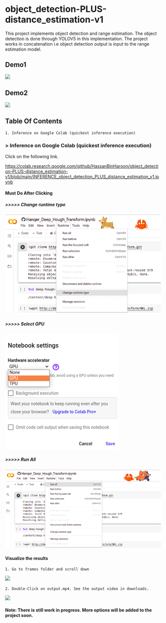 # object_detection-PLUS-distance_estimation-v1
This project implements object detection and range estimation. The object detection is done through YOLOV5 in this implementation. The project works in concatenation i.e object detection output is input to the range estimation model.



## Demo1

![](https://github.com/HassanBinHaroon/object_detection-PLUS-distance_estimation-v1/blob/main/images/cars1.gif)

## Demo2

![](https://github.com/HassanBinHaroon/object_detection-PLUS-distance_estimation-v1/blob/main/images/cars2.gif)
## Table Of Contents

    1. Inference on Google Colab (quickest inference execution)
### > Inference on Google Colab (quickest inference execution)

Click on the following link.

https://colab.research.google.com/github/HassanBinHaroon/object_detection-PLUS-distance_estimation-v1/blob/main/INFERENCE_object_detection_PLUS_distance_estimation_v1.ipynb

#### Must Do After Clicking 

##### >>>>> Change runtime type

![](https://github.com/HassanBinHaroon/deep-hough-transform/blob/main/Images/im1.png)

##### >>>>> Select GPU

![](https://github.com/HassanBinHaroon/deep-hough-transform/blob/main/Images/im2.png)

##### >>>>> Run All

![](https://github.com/HassanBinHaroon/deep-hough-transform/blob/main/Images/im3.png)

#### Visualize the results

    1. Go to frames folder and scroll down

![](https://github.com/HassanBinHaroon/object_detection-PLUS-distance_estimation-v1/blob/main/images/Untitled.png)

    2. Double-Click on output.mp4. See the output video in downloads.

![](https://github.com/HassanBinHaroon/object_detection-PLUS-distance_estimation-v1/blob/main/images/Untitled1.png)    

#### Note: There is still work in progress. More options will be added to the project soon.